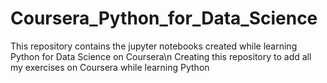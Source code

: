 # Coursera_Python_for_Data_Science
This repository contains the jupyter notebooks created while learning Python for Data Science on Coursera\n
Creating this repository to add all my exercises on Coursera while learning Python
